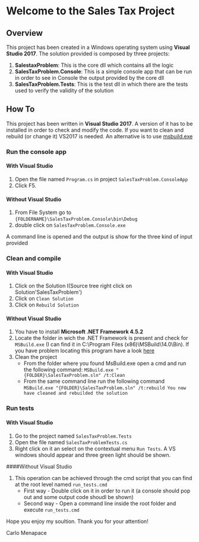 # Welcome to the Sales Tax Project

## Overview

This project has been created in a Windows operating system using **Visual Studio 2017**.
The solution provided is composed by three projects:

1. **SalestaxProblem**: This is the core dll which contains all the logic
2. **SalesTaxProblem.Console**: This is a simple console app that can be run in order to see in Console the output provided by the core dll
3. **SalesTaxProblem.Tests**: This is the test dll in which there are the tests used to verify the validity of the solution

## How To

This project has been written in **Visual Studio 2017**. 
A version of it has to be installed in order to check and modify the code.
If you want to clean and rebuild (or change it) VS2017 is needed. An alternative is to use [msbuild.exe](https://msdn.microsoft.com/it-it/library/dd393574.aspx)

### Run the console app 

#### With Visual Studio

1. Open the file named `Program.cs` in project `SalesTaxProblem.ConsoleApp`
2. Click F5. 

#### Without Visual Studio

1. From File System go to `{FOLDERNAME}\SalesTaxProblem.Console\bin\Debug`
2. double click on `SalesTaxProblem.Console.exe`

A command line is opened and the output is show for the three kind of input provided

### Clean and compile 

#### With Visual Studio

1. Click on the Solution I(Source tree right click on Solution'SalesTaxProblem')
2. Click on `Clean Solution`
3. Click on `Rebuild Solution`

#### Without Visual Studio

1. You have to install **Microsoft .NET Framework 4.5.2**
2. Locate the folder in wich the .NET Framework is present and check for `MSBuild.exe` (I can find it in C:\Program Files (x86)\MSBuild\14.0\Bin). If you have problem locating this program have a look [here](https://social.msdn.microsoft.com/Forums/windowsapps/en-US/23a7dc5d-c337-4eed-8af4-c016def5516e/location-of-msbuildexe?forum=msbuild)
3. Clean the project
	* From the folder where you found MsBuild.exe open a cmd and run the following command: `MSBuild.exe "{FOLDER}\SalesTaxProblem.sln" /t:Clean`
	* From the same command line run the following command `MSBuild.exe "{FOLDER}\SalesTaxProblem.sln" /t:rebuild
	You now have cleaned and rebuilded the solution`

### Run tests

#### With Visual Studio

1. Go to the project named `SalesTaxProblem.Tests`
2. Open the file named `SalesTaxProblemTests.cs`
3. Right click on it an select on the contextual menu `Run Tests`. A VS windows should appear and three green light should be shown.

####Without Visual Studio

1. This operation can be achieved through the cmd script that you can find at the root level named `run_tests.cmd`
	*  First way - Double click on it in order to run it (a console should pop out and some output code shoudl be shown)
	* Second way - Open a command line inside the root folder and execute `run_tests.cmd`


Hope you enjoy my soultion. Thank you for your attention!

Carlo Menapace





